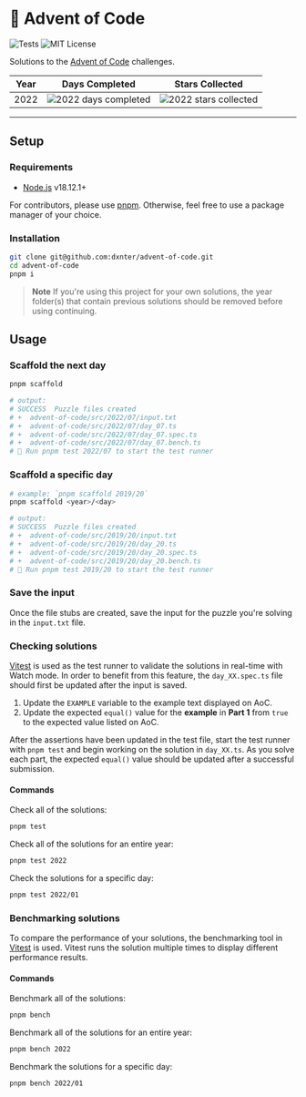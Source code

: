# 🎄 Advent of Code

![Tests](https://github.com/dxnter/advent-of-code/actions/workflows/test.yml/badge.svg)
![MIT License](https://img.shields.io/badge/license-MIT-blue.svg?label=License&style=flat)

Solutions to the [Advent of Code](https://adventofcode.com/) challenges.

| Year | Days Completed | Stars Collected   |
|---|---|---|
| 2022 | ![2022 days completed](https://img.shields.io/badge/days%20completed-6-red&year=2022) | ![2022 stars collected](https://img.shields.io/badge/stars%20⭐-12-yellow&year=2022) |

---

## Setup

### Requirements

- [Node.js](https://nodejs.org/en/) v18.12.1+

For contributors, please use [pnpm](https://pnpm.js.org/). Otherwise, feel free to use a package manager of your choice.

### Installation

```bash
git clone git@github.com:dxnter/advent-of-code.git
cd advent-of-code
pnpm i
```

> **Note**
> If you're using this project for your own solutions, the year folder(s) that contain previous solutions should be removed before using continuing.

## Usage

### Scaffold the next day

```sh
pnpm scaffold

# output:
# SUCCESS  Puzzle files created
# +  advent-of-code/src/2022/07/input.txt
# +  advent-of-code/src/2022/07/day_07.ts
# +  advent-of-code/src/2022/07/day_07.spec.ts
# +  advent-of-code/src/2022/07/day_07.bench.ts
# 🎄 Run pnpm test 2022/07 to start the test runner
```

### Scaffold a specific day

```sh
# example: `pnpm scaffold 2019/20`
pnpm scaffold <year>/<day>

# output:
# SUCCESS  Puzzle files created
# +  advent-of-code/src/2019/20/input.txt
# +  advent-of-code/src/2019/20/day_20.ts
# +  advent-of-code/src/2019/20/day_20.spec.ts
# +  advent-of-code/src/2019/20/day_20.bench.ts
# 🎄 Run pnpm test 2019/20 to start the test runner
```

### Save the input

Once the file stubs are created, save the input for the puzzle you're solving in the `input.txt` file.

### Checking solutions

[Vitest](https://vitest.dev/) is used as the test runner to validate the solutions in real-time with Watch mode. In order to benefit from this feature, the `day_XX.spec.ts` file should first be updated after the input is saved.

1. Update the `EXAMPLE` variable to the example text displayed on AoC.
2. Update the expected `equal()` value for the **example** in **Part 1** from `true` to the expected value listed on AoC.

After the assertions have been updated in the test file, start the test runner with `pnpm test` and begin working on the solution in `day_XX.ts`. As you solve each part, the expected `equal()` value should be updated after a successful submission.

#### Commands

Check all of the solutions:

```bash
pnpm test
```

Check all of the solutions for an entire year:

```bash
pnpm test 2022
```

Check the solutions for a specific day:

```bash
pnpm test 2022/01
```

### Benchmarking solutions

To compare the performance of your solutions, the benchmarking tool in [Vitest](https://vitest.dev/) is used. Vitest runs the solution multiple times to display different performance results.

#### Commands

Benchmark all of the solutions:

```bash
pnpm bench
```

Benchmark all of the solutions for an entire year:

```bash
pnpm bench 2022
```

Benchmark the solutions for a specific day:

```bash
pnpm bench 2022/01
```
